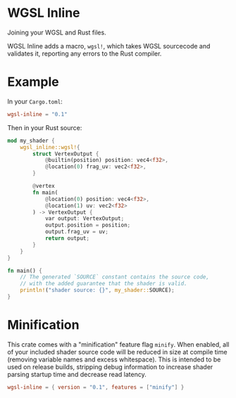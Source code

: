 # WGSL Inline
Joining your WGSL and Rust files.

WGSL Inline adds a macro, `wgsl!`, which takes WGSL sourcecode and validates it, reporting any errors to the Rust compiler. 

# Example

In your `Cargo.toml`:

```toml
wgsl-inline = "0.1"
```

Then in your Rust source:

```rust
mod my_shader {
    wgsl_inline::wgsl!{
        struct VertexOutput {
            @builtin(position) position: vec4<f32>,
            @location(0) frag_uv: vec2<f32>,
        }

        @vertex
        fn main(
            @location(0) position: vec4<f32>,
            @location(1) uv: vec2<f32>
        ) -> VertexOutput {
            var output: VertexOutput;
            output.position = position;
            output.frag_uv = uv;
            return output;
        }
    }
}

fn main() {
    // The generated `SOURCE` constant contains the source code,
    // with the added guarantee that the shader is valid.
    println!("shader source: {}", my_shader::SOURCE);
}
```

# Minification

This crate comes with a "minification" feature flag `minify`. When enabled, all of your included shader source code will be reduced in size at compile time (removing variable names and excess whitespace). This is intended to be used on release builds, stripping debug information to increase shader parsing startup time and decrease read latency.

```toml
wgsl-inline = { version = "0.1", features = ["minify"] }
```
